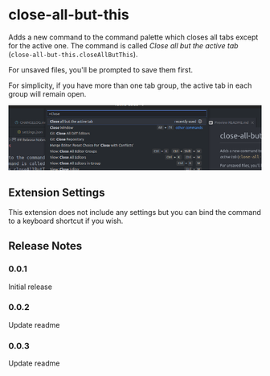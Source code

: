 # close-all-but-this

Adds a new command to the command palette which closes all tabs except for the active one. The command is called _Close all but the active tab_ (`close-all-but-this.closeAllButThis`).

For unsaved files, you'll be prompted to save them first.

For simplicity, if you have more than one tab group, the active tab in each group will remain open.

![](command-palette.png)

## Extension Settings

This extension does not include any settings but you can bind the command to a keyboard shortcut if you wish.


## Release Notes

### 0.0.1

Initial release

### 0.0.2

Update readme

### 0.0.3

Update readme